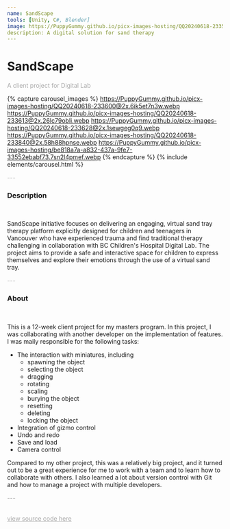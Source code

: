 ```yaml
---
name: SandScape
tools: [Unity, C#, Blender]
image: https://PuppyGummy.github.io/picx-images-hosting/QQ20240618-233524@2x.54xmarwl39.webp
description: A digital solution for sand therapy
---
```


# SandScape

<p style="color:DarkGrey">
A client project for Digital Lab
</p>

{% capture carousel_images %}
https://PuppyGummy.github.io/picx-images-hosting/QQ20240618-233600@2x.6ik5et7n3w.webp
https://PuppyGummy.github.io/picx-images-hosting/QQ20240618-233613@2x.26lc79obli.webp
https://PuppyGummy.github.io/picx-images-hosting/QQ20240618-233628@2x.1sewgeg0q9.webp
https://PuppyGummy.github.io/picx-images-hosting/QQ20240618-233840@2x.58h88hpnse.webp
https://PuppyGummy.github.io/picx-images-hosting/be818a7a-a832-437a-9fe7-33552ebabf73.7sn2l4pmef.webp
{% endcapture %}
{% include elements/carousel.html %}

<p class="text-center" style="color:DarkGrey">
---
</p>

<h3 class="text-center"> 
Description
</h3>
<br>

SandScape initiative focuses on delivering an engaging, virtual sand tray therapy platform explicitly designed for children and teenagers in Vancouver who have experienced trauma and find traditional therapy challenging in collaboration with BC Children's Hospital Digital Lab. The project aims to provide a safe and interactive space for children to express themselves and explore their emotions through the use of a virtual sand tray. 
<br>

<p class="text-center" style="color:DarkGrey">
---
</p>

<h3 class="text-center">
About
</h3>
<br>

This is a 12-week client project for my masters program. In this project, I was collaborating with another developer on the implementation of features. I was maily responsible for the following tasks:
- The interaction with miniatures, including 
  - spawning the object
  - selecting the object
  - dragging
  - rotating
  - scaling
  - burying the object
  - resetting
  - deleting
  - locking the object
- Integration of gizmo control
- Undo and redo
- Save and load
- Camera control

Compared to my other project, this was a relatively big project, and it turned out to be a great experience for me to work with a team and to learn how to collaborate with others. I also learned a lot about version control with Git and how to manage a project with multiple developers.

<p class="text-center" style="color:DarkGrey">
---
</p>

<br>
<div class="text-center">
<a style="color:DarkGrey" href="https://github.com/PuppyGummy/SandScape">
view source code here
</a>
</div>